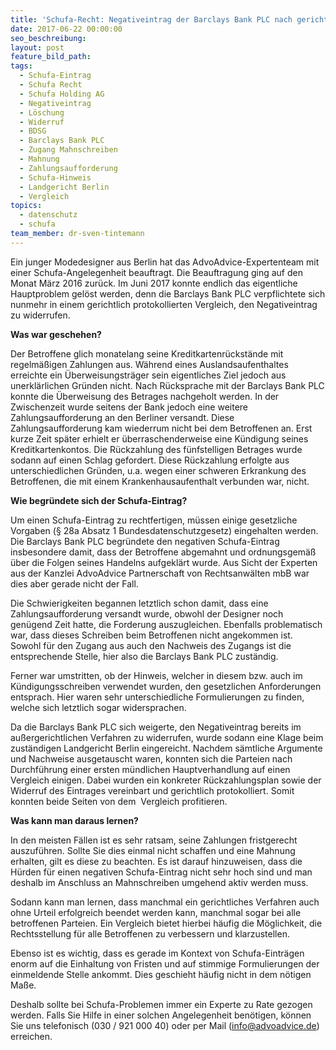 ```yaml
---
title: 'Schufa-Recht: Negativeintrag der Barclays Bank PLC nach gerichtlichem Vergleich widerrufen'
date: 2017-06-22 00:00:00
seo_beschreibung:
layout: post
feature_bild_path:
tags:
  - Schufa-Eintrag
  - Schufa Recht
  - Schufa Holding AG
  - Negativeintrag
  - Löschung
  - Widerruf
  - BDSG
  - Barclays Bank PLC
  - Zugang Mahnschreiben
  - Mahnung
  - Zahlungsaufforderung
  - Schufa-Hinweis
  - Landgericht Berlin
  - Vergleich
topics:
  - datenschutz
  - schufa
team_member: dr-sven-tintemann
---
```



Ein junger Modedesigner aus Berlin hat das AdvoAdvice-Expertenteam mit einer Schufa-Angelegenheit beauftragt. Die Beauftragung ging auf den Monat M&auml;rz 2016 zur&uuml;ck. Im Juni 2017 konnte endlich das eigentliche Hauptproblem gel&ouml;st werden, denn die Barclays Bank PLC verpflichtete sich nunmehr in einem gerichtlich protokollierten Vergleich, den Negativeintrag zu widerrufen.

**Was war geschehen?**

Der Betroffene glich monatelang seine Kreditkartenr&uuml;ckst&auml;nde mit regelm&auml;&szlig;igen Zahlungen aus. W&auml;hrend eines Auslandsaufenthaltes erreichte ein &Uuml;berweisungstr&auml;ger sein eigentliches Ziel jedoch aus unerkl&auml;rlichen Gr&uuml;nden nicht. Nach R&uuml;cksprache mit der Barclays Bank PLC konnte die &Uuml;berweisung des Betrages nachgeholt werden. In der Zwischenzeit wurde seitens der Bank jedoch eine weitere Zahlungsaufforderung an den Berliner versandt. Diese Zahlungsaufforderung kam wiederrum nicht bei dem Betroffenen an. Erst kurze Zeit sp&auml;ter erhielt er &uuml;berraschenderweise eine K&uuml;ndigung seines Kreditkartenkontos. Die R&uuml;ckzahlung des f&uuml;nfstelligen Betrages wurde sodann auf einen Schlag gefordert. Diese R&uuml;ckzahlung erfolgte aus unterschiedlichen Gr&uuml;nden, u.a. wegen einer schweren Erkrankung des Betroffenen, die mit einem Krankenhausaufenthalt verbunden war, nicht.

**Wie begr&uuml;ndete sich der Schufa-Eintrag?**

Um einen Schufa-Eintrag zu rechtfertigen, m&uuml;ssen einige gesetzliche Vorgaben (&sect; 28a Absatz 1 Bundesdatenschutzgesetz) eingehalten werden. Die Barclays Bank PLC begr&uuml;ndete den negativen Schufa-Eintrag insbesondere damit, dass der Betroffene abgemahnt und ordnungsgem&auml;&szlig; &uuml;ber die Folgen seines Handelns aufgekl&auml;rt wurde. Aus Sicht der Experten aus der Kanzlei AdvoAdvice Partnerschaft von Rechtsanw&auml;lten mbB war dies aber gerade nicht der Fall.

Die Schwierigkeiten begannen letztlich schon damit, dass eine Zahlungsaufforderung versandt wurde, obwohl der Designer noch gen&uuml;gend Zeit hatte, die Forderung auszugleichen. Ebenfalls problematisch war, dass dieses Schreiben beim Betroffenen nicht angekommen ist. Sowohl f&uuml;r den Zugang aus auch den Nachweis des Zugangs ist die entsprechende Stelle, hier also die Barclays Bank PLC zust&auml;ndig.

Ferner war umstritten, ob der Hinweis, welcher in diesem bzw. auch im K&uuml;ndigungsschreiben verwendet wurden, den gesetzlichen Anforderungen entsprach. Hier waren sehr unterschiedliche Formulierungen zu finden, welche sich letztlich sogar widersprachen.

Da die Barclays Bank PLC sich weigerte, den Negativeintrag bereits im au&szlig;ergerichtlichen Verfahren zu widerrufen, wurde sodann eine Klage beim zust&auml;ndigen Landgericht Berlin eingereicht. Nachdem s&auml;mtliche Argumente und Nachweise ausgetauscht waren, konnten sich die Parteien nach Durchf&uuml;hrung einer ersten m&uuml;ndlichen Hauptverhandlung auf einen Vergleich einigen. Dabei wurden ein konkreter R&uuml;ckzahlungsplan sowie der&nbsp; Widerruf des Eintrages vereinbart und gerichtlich protokolliert. Somit konnten beide Seiten von dem&nbsp; Vergleich profitieren.

**Was kann man daraus lernen?**

In den meisten F&auml;llen ist es sehr ratsam, seine Zahlungen fristgerecht auszuf&uuml;hren. Sollte Sie dies einmal nicht schaffen und eine Mahnung erhalten, gilt es diese zu beachten. Es ist darauf hinzuweisen, dass die H&uuml;rden f&uuml;r einen negativen Schufa-Eintrag nicht sehr hoch sind und man deshalb im Anschluss an Mahnschreiben umgehend aktiv werden muss.

Sodann kann man lernen, dass manchmal ein gerichtliches Verfahren auch ohne Urteil erfolgreich beendet werden kann, manchmal sogar bei alle betroffenen Parteien. Ein Vergleich bietet hierbei h&auml;ufig die M&ouml;glichkeit, die Rechtsstellung f&uuml;r alle Betroffenen zu verbessern und klarzustellen.

Ebenso ist es wichtig, dass es gerade im Kontext von Schufa-Eintr&auml;gen enorm auf die Einhaltung von Fristen und auf stimmige Formulierungen der einmeldende Stelle ankommt. Dies geschieht h&auml;ufig nicht in dem n&ouml;tigen Ma&szlig;e.

Deshalb sollte bei Schufa-Problemen immer ein Experte zu Rate gezogen werden. Falls Sie Hilfe in einer solchen Angelegenheit ben&ouml;tigen, k&ouml;nnen Sie uns telefonisch (030 / 921 000 40) oder per Mail ([info@advoadvice.de](mailto:info@advoadvice.de)) erreichen.